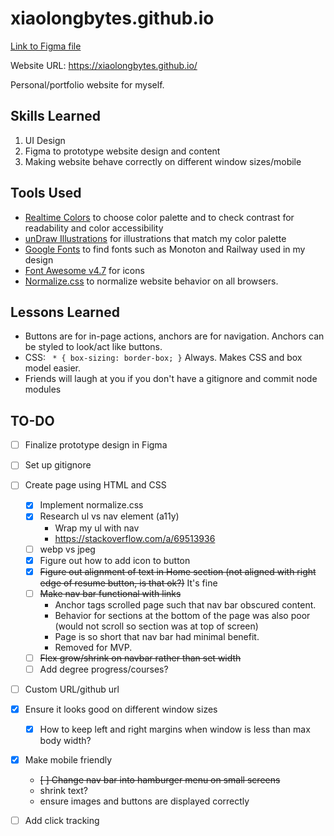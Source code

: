 # xiaolongbytes.github.io
[Link to Figma file](https://www.figma.com/file/zfkwEcGIBBs7vR97tzkndb/April's-Personal-Website?type=design&node-id=0%3A1&mode=design&t=CfYblM5eLAY2hOoo-1)

Website URL: https://xiaolongbytes.github.io/

Personal/portfolio website for myself.

## Skills Learned
1. UI Design
2. Figma to prototype website design and content
3. Making website behave correctly on different window sizes/mobile

## Tools Used
- [Realtime Colors](https://realtimecolors.com/?colors=040201-FBEEEA-853619-f2c9ba-bc4d24) to choose color palette and to check contrast for readability and color accessibility
- [unDraw Illustrations](https://undraw.co/illustrations) for illustrations that match my color palette
- [Google Fonts](https://fonts.google.com/specimen/Monoton?query=monoton) to find fonts such as Monoton and Railway used in my design
- [Font Awesome v4.7](https://fontawesome.com/v4/icons/) for icons
- [Normalize.css](https://necolas.github.io/normalize.css/) to normalize website behavior on all browsers.

## Lessons Learned
- Buttons are for in-page actions, anchors are for navigation. Anchors can be styled to look/act like buttons.
- CSS:  ``` * {
    box-sizing: border-box;
}```
Always. Makes CSS and box model easier.
- Friends will laugh at you if you don't have a gitignore and commit node modules

## TO-DO
- [ ] Finalize prototype design in Figma
- [ ] Set up gitignore 
- [ ] Create page using HTML and CSS
    - [X] Implement normalize.css
    - [X] Research ul vs nav element (a11y)
        - Wrap my ul with nav
        - https://stackoverflow.com/a/69513936
    - [ ] webp vs jpeg
    - [X] Figure out how to add icon to button
    - [X] ~~Figure out alignment of text in Home section (not aligned with right edge of resume button, is that ok?)~~ It's fine
    - [ ] ~~Make nav bar functional with links~~
        - Anchor tags scrolled page such that nav bar obscured content.
        - Behavior for sections at the bottom of the page was also poor (would not scroll so section was at top of screen)
        - Page is so short that nav bar had minimal benefit.
        - Removed for MVP.
    - [ ] ~~Flex grow/shrink on navbar rather than set width~~
    - [ ] Add degree progress/courses?
- [ ] Custom URL/github url
- [X] Ensure it looks good on different window sizes
    - [X] How to keep left and right margins when window is less than max body width?
- [X] Make mobile friendly
    - ~~[ ] Change nav bar into hamburger menu on small screens~~
    - shrink text?
    - ensure images and buttons are displayed correctly
- [ ] Add click tracking


